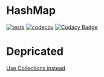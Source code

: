 # HashMap

[![tests](https://github.com/ximtech/HashMap/actions/workflows/cmake-ci.yml/badge.svg)](https://github.com/ximtech/HashMap/actions/workflows/cmake-ci.yml)
[![codecov](https://codecov.io/gh/ximtech/HashMap/branch/main/graph/badge.svg?token=NQF0M20TFG)](https://codecov.io/gh/ximtech/HashMap)
[![Codacy Badge](https://app.codacy.com/project/badge/Grade/f68014f8303b419ea96c0209ceb51432)](https://www.codacy.com/gh/ximtech/HashMap/dashboard)

# Depricated
[Use Collections instead](https://github.com/ximtech/Collections)
